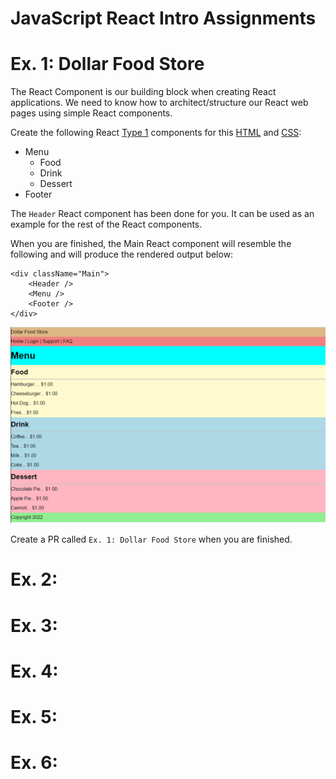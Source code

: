 # JavaScript React Intro Assignments

# Ex. 1: Dollar Food Store
The React Component is our building block when creating React applications.  We need to know how to architect/structure our React web pages using simple React components.

Create the following React [Type 1](https://gitlab.com/mburolla/javascript-react-starter/-/blob/main/component-types.md) components for this [HTML](./src/TODO/index.html) and [CSS](./src/TODO/style.css):

- Menu
    - Food
    - Drink
    - Dessert
- Footer

The `Header` React component has been done for you.  It can be used as an example for the rest of the React components.

When you are finished, the Main React component will resemble the following and will produce the rendered output below:

```
<div className="Main">
    <Header />
    <Menu />
    <Footer />
</div>
```

![](./docs/ex1.png)

Create a PR called `Ex. 1: Dollar Food Store` when you are finished.

# Ex. 2:

# Ex. 3:

# Ex. 4:

# Ex. 5:

# Ex. 6:
